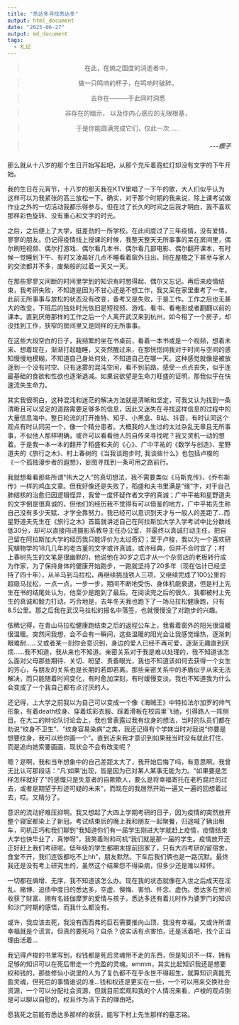 ```yaml
---
title: "悉达多寻找悉达多"
output: html_document
date: "2025-06-27"
output: md_document
tags: 
  - 札记
---
```


> <center>在此，在熵之国度的消逝者中，</center> 

> <center>做一只鸣响的杯子，在鸣响时破碎。</center>

> <center>去存在———于此同时洞悉</center>

> <center>非存在的暗示， 以及你内心感应的无限根基，</center>

> <center>于是你能圆满完成它们，仅此一次......</center>

> ##### <p align="right">---楔子</p>

<!--more-->


那么就从十八岁的那个生日开始写起吧，从那个充斥着霓虹灯却没有文字的下午开始。

我的生日在元宵节，十八岁的那天我在KTV里唱了一下午的歌，大人们似乎认为这样可以为我紧张的高三放松一下。确实，对于那个时期的我来说，除上课考试做作业之外的一切活动我都乐得参与。但在过了长久的时间之后我才明白，我不喜欢那样彩色旋转、没有重心和文字的时光。

之后，之后便上了大学，挺差劲的一所学校。在此间度过了三年疫情，没有爱情，寥寥的朋友。仍记得疫情线上授课的时候，我整天整天无所事事的呆在房间里，偶尔刷短视频、偶尔打游戏、偶尔看几本书、偶尔看几部电影、偶尔翻开课本，有时候一觉睡到下午、有时又凌晨好几点不睡看着窗外日出，同在屋檐之下甚至与家人的交流都并不多，废柴般的过着一天又一天。

在那些寥寥又间断的时间里学到的知识有时想得起、偶尔又忘记。再后来疫情结束，我考研失败，不知道是因为不甘心还是不想工作，我又呆在家里重考了一年。此前无所事事与放松的状态没有改变，备考又是失败，于是工作。工作之后也无甚大的改变，下班后的独处时光依旧是短视频、游戏、看书、看电影或者翻翻以前的课本。直到厌倦那样的工作之后一个人离开武汉来到杭州，如今租了一个房子，却没找到工作，狭窄的房间里又是同样的无所事事。

在这些大段空白的日子，我频繁的坐在书桌前，看着一本书或是一个视频，想着未来、想着现在，渐渐打起瞌睡，又突然醒过来，在那恍惚间我对于时间与空间的感知慢慢地模糊，不知道自己身处何处，不知道自己在哪一天。这种感觉就像是被放逐到一个没有时空、只有迷雾的混沌空间，看不到前路，感受一点点丧失，似乎连最基础的食欲和性欲也逐渐退减。如果说欲望是生命力旺盛的证明，那我似乎在快速流失生命力。

其实我很明白，这种混沌和迷茫的解决方法就是清晰和坚定，可我又认为找到一条清晰且可以坚定的道路需要足够多的信息，因此又迷失在寻找这样信息的过程中的大量信息海中。整日轮流的打开推特、知乎、小黑盒、B站、抖音，有时认同这个观点有时认同另一个，像一个精分患者。大概我的人生过的太过杂乱无章且无所事事，不似他人那样明确，或许可以看看他人的自传来寻找呢？我又灵机一动的想着。于是我一本一本的翻开了稻盛和夫的《心》、广中平祐的《数学与创造》、星野道夫的《旅行之木》、村上春树的《当我谈跑步时, 我谈些什么》也包括卢梭的《一个孤独漫步者的遐想》，妄图寻找到一条可用之路前行。

我就想看看那些所谓“伟大之人”的真切想法，我不需要类似《马斯克传》、《乔布斯传》一样的鸡血文章。但我好像还是失败了，稻盛和夫书里满是“缘”字，对于自己肺结核的治愈归因逻辑怪异，我曾一度怀疑作者文字的真诚；广中平祐和星野道夫的文字倒是很真诚的，但他们的经历我不觉得有可以借鉴的地方，广中平祐先生称自己没有多少天赋、才学全靠努力，我已经可以意识到天才与一般人的差距了...而星野道夫先生在《旅行之木》首篇就讲述自己在阿拉斯加大学入学考试中比分数线低30分，却可以直接闯进摄影系教导主任办公室、并最终以真诚打动主任，把自己留在阿拉斯加大学的经历我只能评价为太过奇幻；至于卢梭，我以为一个喜欢研究植物学的18几几年的老古董的文字或许真诚，或许经典，但并不合时宜了；村上春树先生的文笔是很幽默的，他说他在30岁之后才从一个杂货店的老板转行成为作家，为了保持身体的健康开始跑步，一跑就坚持了20多年（现在估计已经坚持了四十年），从半马到马拉松，再继续挑战铁人三项，又继续完成了100公里的超级马拉松，一点一点，一步一步，期间不断地受伤、身体机能衰退，但是村上先生在书的结尾处认为，他至少是跑到了最后。在阅读完之后的很久，我都被村上先生的真诚和毅力打动。巧合地是，去年冬天我也跑下了一场马拉松健康跑，只有8.5公里。那之后我在武汉马拉松的报名中落签，也就慢慢没了对跑步的兴趣。

依稀记得，在青山马拉松健康跑结束之后的返程公车上，我看着窗外的阳光很温暖很温暖。突然间我想，会不会有一瞬间，这些温暖的阳光会让我感觉燥热，逐渐刺眼难耐......又或者某一刻你会意识到，身边的爱人已经不再可爱，逐渐无趣直到厌烦......我不知道，我从来也不知道。亲密关系对于我是难以处理的，我不知道该怎么面对父母那些期待、关切、盼望、责备眼光，我也不知道该如何去获得一个女生的芳心，与朋友的关系也是长期的若即若离。那些亲密关系中的矛盾似乎从来无法解决，而只能随着时间变化，有时愈加深刻，有时缓慢变淡。我也不知道我为什么会变成了一个我自己都有点讨厌的人。

还记得，上大学之前我以为自己可以变成一个像《海贼王》中特拉法尔加罗的帅气形象，有着death纹身、穿着炫彩衣服、踩着滑板在校园里飞驰，引得路人一阵侧目。在大二的辩论队讨论会上，我也曾表露过我有纹身的想法，当时的队员们都在劝说“纹身不卫生”、“纹身容易染病”之类，我还记得有个学妹当时对我说“你要是想要纹身，我可以给你画一个”。直到近来我才意识到如果我当时没有就此打住、而是追向她索要画画，现状会不会有改变呢？

嗯？是啊，我和当年想象中的自己差距太大了，我开始后悔了吗，有意思啊。我曾无比认可那段话：“凡‘如果’出现，皆是因为已对某人某事无能为力。“如果要是怎样怎样就好了”的感慨只是失意者的自欺欺人，要么是将幸福寄托在老朽腐烂的过去，或者是期望于形迹可疑的未来”，而现在的我居然开始一遍又一遍的回想着过去，哎。又精分了。

意识的流动好难压抑啊。我又想起了大四上学期考研的日子，因为疫情的突然放开整个寝室都染上了新冠。考试结束后的晚上我和朋友一起聚餐，归途喊了辆出租车，司机正巧和我们聊到“我知道你们有一届学生刚进大学就赶上疫情，疫情结束大学也快毕业了，真惨呀”，我笑着附和司机“我们就是那一届的学生。疫情放开还正好赶上我们考研呢。低年级的学生都期末提前回家了，只有大四考研的留宿舍，食堂不开，我们连饭都吃不上hh”，朋友默然。下车后我们俩也是一路沉默。最终我还是没有考上研究生的，虽然这个结果怨不得染病，但多少还是难以释怀。

一切都在熵增、无序，我不知道该怎么办。现在我的状态就像在入世之后成天在淫乱、赌博、追债中度日的悉达多，空虚、懊悔、害怕、怀念、虚伪。悉达多在世间收获了财富、拥有名妓伽摩罗的爱情与孩子，悉达多还有着儿时作为婆罗门的知识和沙门时期的感悟，而我什么都没有。

或许，我应该去死，我没有西西弗的巨石需要推向山顶，我没有幸福，又或许所谓幸福就是个谎言。但真的要死吗？自杀？说实话有点害怕，还是活着吧，找个正当理由活着...

我记得卢梭的书里写到，权钱都是死后灵魂带不走的东西，但是知识不一样，拥有足够的知识可以在死后带走一个充盈的灵魂。emmm，其实比起知识我还是想要权和钱的，那些修仙小说里的人为了复仇都不在乎永世不得超生，就算知识真能充盈灵魂，但死后的事情谁说的准...钱和权还是更实在一些，一个可以用来交换社会资源，一个可以分配社会资源，但就目前宏观和我的个人情况来看，卢梭的观点倒是可以聊以自慰的，权且作为活下去的理由吧。

愿我死之前能有悉达多那样的收获，能写下村上先生那样的墓志铭。
